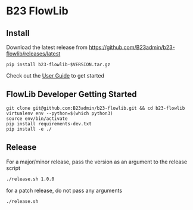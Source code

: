 # B23 FlowLib #

## Install ##

Download the latest release from https://github.com/B23admin/b23-flowlib/releases/latest

```shell
pip install b23-flowlib-$VERSION.tar.gz
```

Check out the [User Guide](./docs/FLOWLIB_USER_GUIDE.md) to get started


## FlowLib Developer Getting Started ##

```shell
git clone git@github.com:B23admin/b23-flowlib.git && cd b23-flowlib
virtualenv env --python=$(which python3)
source env/bin/activate
pip install requirements-dev.txt
pip install -e ./
```


## Release ##

For a major/minor release, pass the version as an argument to the release script

```bash
./release.sh 1.0.0
```

for a patch release, do not pass any arguments

```bash
./release.sh
```
